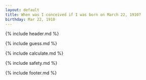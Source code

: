 ```yaml
---
layout: default
title: When was I conceived if I was born on March 22, 1910?
birthday: Mar 22, 1910
---
```


{% include header.md %}

{% include guess.md %}

{% include calculate.md %}

{% include safety.md %}

{% include footer.md %}



